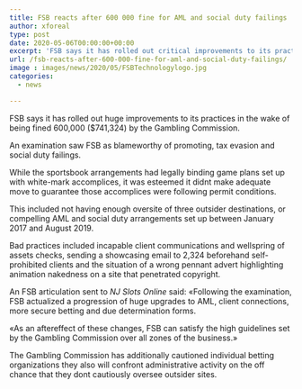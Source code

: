 ```yaml
---
title: FSB reacts after 600 000 fine for AML and social duty failings
author: xforeal 
type: post
date: 2020-05-06T00:00:00+00:00
excerpt: 'FSB says it has rolled out critical improvements to its practices in the wake of being fined 600,000 ($741,324) by the Gambling Commission '
url: /fsb-reacts-after-600-000-fine-for-aml-and-social-duty-failings/
image : images/news/2020/05/FSBTechnologylogo.jpg
categories:
  - news

---
```

FSB says it has rolled out huge improvements to its practices in the wake of being fined 600,000 ($741,324) by the Gambling Commission. 

An examination saw FSB as blameworthy of promoting, tax evasion and social duty failings. 

While the sportsbook arrangements had legally binding game plans set up with white-mark accomplices, it was esteemed it didnt make adequate move to guarantee those accomplices were following permit conditions. 

This included not having enough oversite of three outsider destinations, or compelling AML and social duty arrangements set up between January 2017 and August 2019. 

Bad practices included incapable client communications and wellspring of assets checks, sending a showcasing email to 2,324 beforehand self-prohibited clients and the situation of a wrong pennant advert highlighting animation nakedness on a site that penetrated copyright. 

An FSB articulation sent to _NJ Slots Online_ said: &#171;Following the examination, FSB actualized a progression of huge upgrades to AML, client connections, more secure betting and due determination forms. 

&#171;As an aftereffect of these changes, FSB can satisfy the high guidelines set by the Gambling Commission over all zones of the business.&#187; 

The Gambling Commission has additionally cautioned individual betting organizations they also will confront administrative activity on the off chance that they dont cautiously oversee outsider sites.